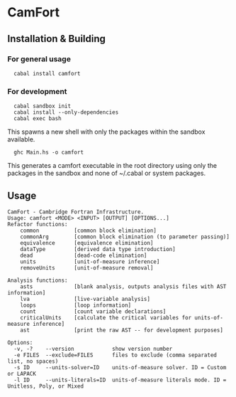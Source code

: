# CamFort

## Installation & Building

### For general usage

```
  cabal install camfort
```

### For development

```
  cabal sandbox init
  cabal install --only-dependencies
  cabal exec bash
```

This spawns a new shell with only the packages within the sandbox available.

```
  ghc Main.hs -o camfort
```

This generates a camfort executable in the root directory using only the
packages in the sandbox and none of ~/.cabal or system packages.

## Usage

```
CamFort - Cambridge Fortran Infrastructure.
Usage: camfort <MODE> <INPUT> [OUTPUT] [OPTIONS...]
Refactor functions:
	common         	 [common block elimination]
	commonArg      	 [common block elimination (to parameter passing)]
	equivalence    	 [equivalence elimination]
	dataType       	 [derived data type introduction]
	dead           	 [dead-code elimination]
	units          	 [unit-of-measure inference]
	removeUnits    	 [unit-of-measure removal]

Analysis functions:
	asts           	 [blank analysis, outputs analysis files with AST information]
	lva            	 [live-variable analysis]
	loops          	 [loop information]
	count          	 [count variable declarations]
	criticalUnits  	 [calculate the critical variables for units-of-measure inference]
	ast            	 [print the raw AST -- for development purposes]

Options:
  -v, -?    --version            show version number
  -e FILES  --exclude=FILES      files to exclude (comma separated list, no spaces)
  -s ID     --units-solver=ID    units-of-measure solver. ID = Custom or LAPACK
  -l ID     --units-literals=ID  units-of-measure literals mode. ID = Unitless, Poly, or Mixed
```
